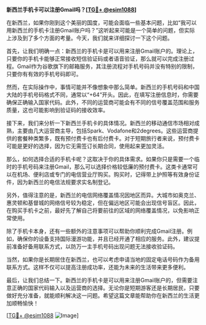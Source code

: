 **新西兰手机卡可以注册Gmail吗？[[TG💪+ @esim1088](https://t.me/s/esim1088)]**

在新西兰，如果你刚到这个美丽的国度，可能会面临一些基本问题，比如“我可以用新西兰的手机卡注册Gmail账户吗？”这听起来可能是一个简单的问题，但实际上涉及到了多个方面的考量。今天，我们就来详细探讨一下这个问题。

首先，让我们明确一点：新西兰的手机卡是可以用来注册Gmail账户的。理论上，只要你的手机卡能够正常接收短信验证码或者语音验证，那么就可以完成注册过程。Gmail作为谷歌旗下的邮箱服务，其注册流程对手机号码并没有特别的限制，只要你有有效的手机号码即可。

然而，在实际操作中，事情可能并不像想象中那么简单。新西兰的手机号码和中国大陆的手机号码格式不同，通常以“+64”开头。因此，在填写注册信息时，你需要确保正确输入国家代码。此外，不同的运营商可能会有不同的信号覆盖范围和服务质量，这也可能影响到验证码的接收效率。

接下来，我们来分析一下新西兰手机卡的具体情况。新西兰的移动通信市场相对成熟，主要由几大运营商主导，包括Spark、Vodafone和2degrees。这些运营商提供的套餐种类繁多，既有预付费卡也有后付费卡。对于短期旅行者来说，预付费卡可能是更好的选择，因为它无需签订长期合同，使用起来更加灵活。

那么，如何选择合适的手机卡呢？这取决于你的具体需求。如果你只是需要一个临时的手机号码来注册Gmail，那么可以选择价格较低廉的预付费卡。这类卡通常可以在机场、便利店或专门的电信营业厅购买。购买时，记得带上护照等有效身份证件，因为新西兰的电信法规要求实名制登记。

另外，值得注意的是，新西兰的电信网络覆盖情况因地区而异。大城市如奥克兰、惠灵顿和基督城的网络信号较为稳定，但在偏远地区可能会出现信号盲区。因此，在购买手机卡之前，最好先了解自己将要前往的区域的网络覆盖情况，以免影响正常使用。

除了手机卡本身，还有一些额外的注意事项可以帮助你顺利完成Gmail注册。例如，确保你的设备支持国际漫游功能，并且已经开通了相应的服务。此外，建议提前准备好备用联系方式，以防万一主手机号码出现问题无法接收验证码。

当然，如果你是长期居住在新西兰，也可以考虑申请当地的固定电话号码作为备用联系方式。这样不仅可以提高注册成功率，还能为未来的生活带来更多便利。

最后，让我们总结一下。新西兰的手机卡是可以用来注册Gmail账户的，但需要注意正确的国家代码输入以及运营商的选择。无论你是短期游客还是长期居民，只要做好充分准备，就能顺利解决这一问题。希望这篇文章能帮助你在新西兰的生活更加顺畅愉快！

[[TG💪+ @esim1088](https://t.me/s/esim1088) ![Image](https://i.postimg.cc/4NQfJmqS/Snipaste-2025-05-13-00-14-12.png)]